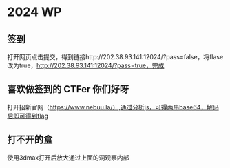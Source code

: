 # 2024 WP

## 签到
打开网页点击提交，得到链接http://202.38.93.141:12024/?pass=false，将flase改为true，http://202.38.93.141:12024/?pass=true，完成

## 喜欢做签到的 CTFer 你们好呀
打开招新官网（https://www.nebuu.la/）,通过分析js，可得两串base64，解码后即可得到flag

## 打不开的盒
使用3dmax打开后放大通过上面的洞观察内部